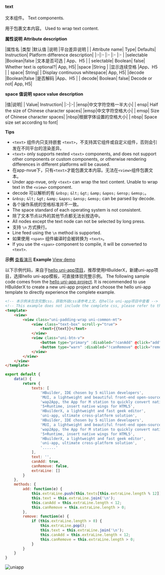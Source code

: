 #### text
文本组件。
Text components.

用于包裹文本内容。
Used to wrap text content.

**属性说明**
**Attribute description**

|属性名		|类型	|默认值	|说明			|平台差异说明				|
| Attribute name| Type| Defaults| Instruction| Platform difference description|
|:-|:-			|:-		|:-		|:-				|
|selectable	|Boolean|false	|文本是否可选	|	App、H5	|
| selectable| Boolean| false| Whether text is optional?| App, H5|
|space		|String	|		|显示连续空格	|App、H5	|
| space| String| | Display continuous whitespace| App, H5|
|decode		|Boolean|false	|是否解码		|App、H5	|
| decode| Boolean| false| Decode or not| App, H5|

**space 值说明**
**space value description**

|值|说明|
| Value| Instruction|
|:-|:-|
|ensp|中文字符空格一半大小|
| ensp| Half the size of Chinese character spaces|
|emsp|中文字符空格大小|
| emsp| Size of Chinese character spaces|
|nbsp|根据字体设置的空格大小|
| nbsp| Space size set according to font|

**Tips**

- `<text>` 组件内只支持嵌套 `<text>`，不支持其它组件或自定义组件，否则会引发在不同平台的渲染差异。
- `<text>` only supports nested `<text>` components, and does not support other components or custom components, or otherwise rendering differences in different platforms will be caused.
- 在app-nvue下，只有`<text>`才能包裹文本内容。无法在`<view>`组件包裹文本。
- Under app-nvue, only `<text>` can wrap the text content. Unable to wrap text in the `<view>` component.
- decode 可以解析的有 `&nbsp;` `&lt;` `&gt;` `&amp;` `&apos;` `&ensp;` `&emsp;`。
- `&nbsp;` `&lt;` `&gt;` `&amp;` `&apos;` `&ensp;` `&emsp;` can be parsed by decode.
- 各个操作系统的空格标准并不一致。
- The space standard of each operating system is not consistent.
- 除了文本节点以外的其他节点都无法长按选中。
- All nodes except the text node can not be selected by long press.
- 支持 `\n` 方式换行。
- Line feed using the `\n` method is supported.
- 如果使用 `<span>` 组件编译时会被转换为 `<text>`。
- If you use the `<span>` component to compile, it will be converted to `<text>`.

**示例** [查看演示](https://hellouniapp.dcloud.net.cn/pages/component/text/text)
**Example** [View demo](https://hellouniapp.dcloud.net.cn/pages/component/text/text)

以下示例代码，来自于[hello uni-app项目](https://github.com/dcloudio/hello-uniapp)，推荐使用HBuilderX，新建uni-app项目，选择hello uni-app模板，可直接体验完整示例。
The following sample code comes from the [hello uni-app project](https://github.com/dcloudio/hello-uniapp). It is recommended to use HBuilderX to create a new uni-app project and choose the hello uni-app template to directly experience the complete example.
```html
<!-- 本示例未包含完整css，获取外链css请参考上文，在hello uni-app项目中查看 -->
<!-- This example does not include the complete css, please refer to the above to obtain the external css. View it in the hello uni-app project -->
<template>
	<view>
		<view class="uni-padding-wrap uni-common-mt">
			<view class="text-box" scroll-y="true">
				<text>{{text}}</text>
			</view>
			<view class="uni-btn-v">
				<button type="primary" :disabled="!canAdd" @click="add">add line</button>
				<button type="warn" :disabled="!canRemove" @click="remove">remove line</button>
			</view>
		</view>
	</view>
</template>
```
```javascript
export default {
    data() {
        return {
            texts: [
                'HBuilder, IDE chosen by 5 million developers',
                'MUI, a lightweight and beautiful front-end open-source framework',
                'wap2App, the App for M station to quickly convert native experience',
                '5+Runtime, insert native wings for HTML5',
                'HBuilderX, a lightweight and fast geek editor',
                'uni-app, ultimate cross-platform solution',
                'HBuilder, IDE chosen by 5 million developers',
                'MUI, a lightweight and beautiful front-end open-source framework',
                'wap2App, the App for M station to quickly convert native experience',
                '5+Runtime, insert native wings for HTML5',
                'HBuilderX, a lightweight and fast geek editor',
                'uni-app, ultimate cross-platform solution',
                '......'
            ],
            text: '',
            canAdd: true,
            canRemove: false,
            extraLine: []
        }
    },
    methods: {
        add: function(e) {
            this.extraLine.push(this.texts[this.extraLine.length % 12]);
            this.text = this.extraLine.join('\n');
            this.canAdd = this.extraLine.length < 12;
            this.canRemove = this.extraLine.length > 0;
        },
        remove: function(e) {
            if (this.extraLine.length > 0) {
                this.extraLine.pop();
                this.text = this.extraLine.join('\n');
                this.canAdd = this.extraLine.length < 12;
                this.canRemove = this.extraLine.length > 0;
            }
        }
    }
}

```

![uniapp](https://bjetxgzv.cdn.bspapp.com/VKCEYUGU-uni-app-doc/245b9110-4f2f-11eb-97b7-0dc4655d6e68.png)
